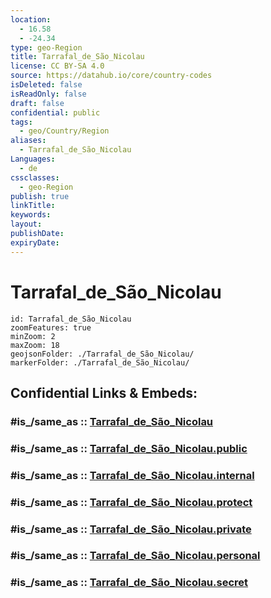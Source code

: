 ```yaml
---
location:
  - 16.58
  - -24.34
type: geo-Region
title: Tarrafal_de_São_Nicolau
license: CC BY-SA 4.0
source: https://datahub.io/core/country-codes
isDeleted: false
isReadOnly: false
draft: false
confidential: public
tags:
  - geo/Country/Region
aliases:
  - Tarrafal_de_São_Nicolau
Languages:
  - de
cssclasses:
  - geo-Region
publish: true
linkTitle:
keywords:
layout:
publishDate:
expiryDate:
---
```


# Tarrafal_de_São_Nicolau

```leaflet
id: Tarrafal_de_São_Nicolau
zoomFeatures: true 
minZoom: 2 
maxZoom: 18
geojsonFolder: ./Tarrafal_de_São_Nicolau/
markerFolder: ./Tarrafal_de_São_Nicolau/
```


## Confidential Links & Embeds: 

### #is_/same_as :: [Tarrafal_de_São_Nicolau](/_Standards/Earth/Continent/Africa/Africa~West/Cape_Verde/municipalities~Cape_Verde/Tarrafal_de_São_Nicolau.md) 

### #is_/same_as :: [Tarrafal_de_São_Nicolau.public](/_public/Earth/Continent/Africa/Africa~West/Cape_Verde/municipalities~Cape_Verde/Tarrafal_de_São_Nicolau.public.md) 

### #is_/same_as :: [Tarrafal_de_São_Nicolau.internal](/_internal/Earth/Continent/Africa/Africa~West/Cape_Verde/municipalities~Cape_Verde/Tarrafal_de_São_Nicolau.internal.md) 

### #is_/same_as :: [Tarrafal_de_São_Nicolau.protect](/_protect/Earth/Continent/Africa/Africa~West/Cape_Verde/municipalities~Cape_Verde/Tarrafal_de_São_Nicolau.protect.md) 

### #is_/same_as :: [Tarrafal_de_São_Nicolau.private](/_private/Earth/Continent/Africa/Africa~West/Cape_Verde/municipalities~Cape_Verde/Tarrafal_de_São_Nicolau.private.md) 

### #is_/same_as :: [Tarrafal_de_São_Nicolau.personal](/_personal/Earth/Continent/Africa/Africa~West/Cape_Verde/municipalities~Cape_Verde/Tarrafal_de_São_Nicolau.personal.md) 

### #is_/same_as :: [Tarrafal_de_São_Nicolau.secret](/_secret/Earth/Continent/Africa/Africa~West/Cape_Verde/municipalities~Cape_Verde/Tarrafal_de_São_Nicolau.secret.md)

